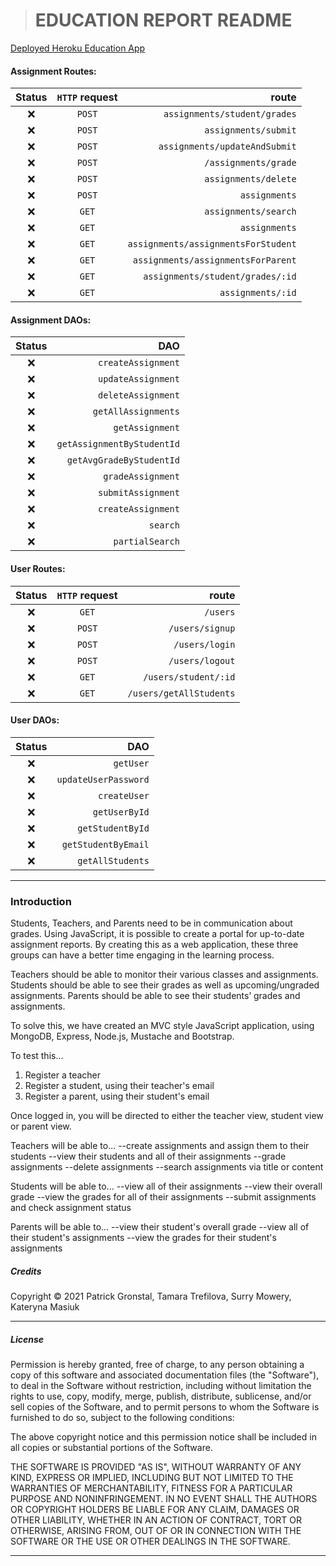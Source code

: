 ># EDUCATION REPORT README

[Deployed Heroku Education App](https://dry-wave-18780.herokuapp.com/)

>

#### Assignment Routes:
|**Status** | **`HTTP` request** | **route** |
|:---: | :---: | ---:|
| :x: | `POST` | `assignments/student/grades` |
| :x: | `POST` | `assignments/submit` |
| :x: | `POST` | `assignments/updateAndSubmit` |
| :x: | `POST` | `/assignments/grade` |
| :x: | `POST` | `assignments/delete` |
| :x: | `POST` | `assignments` |
| :x: | `GET` | `assignments/search` |
| :x: | `GET` | `assignments` |
| :x: | `GET` | `assignments/assignmentsForStudent` |
| :x: | `GET` | `assignments/assignmentsForParent` |
| :x: | `GET` | `assignments/student/grades/:id` |
| :x: | `GET` | `assignments/:id` |

#### Assignment DAOs:
|Status | DAO |
|:---: | ---: |
| :x: | `createAssignment` |
| :x: | `updateAssignment` |
| :x: | `deleteAssignment` |
| :x: | `getAllAssignments` |
| :x: | `getAssignment` |
| :x: | `getAssignmentByStudentId` |
| :x: | `getAvgGradeByStudentId` |
| :x: | `gradeAssignment` |
| :x: | `submitAssignment` |
| :x: | `createAssignment` |
| :x: | `search` |
| :x: | `partialSearch` |


#### User Routes:
|**Status** | **`HTTP` request** | **route** |
|:---: | :---: | ---:|
| :x: | `GET` | `/users` |
| :x: | `POST` | `/users/signup` |
| :x: | `POST` | `/users/login` |
| :x: | `POST` | `/users/logout` |
| :x: | `GET` | `/users/student/:id` |
| :x: | `GET` | `/users/getAllStudents` |


#### User DAOs:
|Status | DAO |
|:---: | ---: |
| :x: | `getUser` |
| :x: | `updateUserPassword` |
| :x: | `createUser` |
| :x: | `getUserById` |
| :x: | `getStudentById` |
| :x: | `getStudentByEmail` |
| :x: | `getAllStudents` |

---
### Introduction
Students, Teachers, and Parents need to be in communication about grades. Using JavaScript, it is possible to create a portal for up-to-date assignment reports. By creating this as a web application, these three groups can have a better time engaging in the learning process.

Teachers should be able to monitor their various classes and assignments. Students should be able to see their grades as well as upcoming/ungraded assignments. Parents should be able to see their students’ grades and assignments.

To solve this, we have created an MVC style JavaScript application, using MongoDB, Express, Node.js, Mustache and Bootstrap. 

To test this...
1. Register a teacher
2. Register a student, using their teacher's email
3. Register a parent, using their student's email

Once logged in, you will be directed to either the teacher view, student view or parent view. 

Teachers will be able to...
--create assignments and assign them to their students
--view their students and all of their assignments
--grade assignments
--delete assignments
--search assignments via title or content

Students will be able to...
--view all of their assignments
--view their overall grade
--view the grades for all of their assignments
--submit assignments and check assignment status

Parents will be able to...
--view their student's overall grade
--view all of their student's assignments
--view the grades for their student's assignments


##### Credits
Copyright :copyright: 2021 Patrick Gronstal, Tamara Trefilova, Surry Mowery, Kateryna Masiuk
***
##### License
Permission is hereby granted, free of charge, to any person obtaining a copy of this software and associated documentation files (the "Software"), to deal in the Software without restriction, including without limitation the rights to use, copy, modify, merge, publish, distribute, sublicense, and/or sell copies of the Software, and to permit persons to whom the Software is furnished to do so, subject to the following conditions:

The above copyright notice and this permission notice shall be included in all copies or substantial portions of the Software.

THE SOFTWARE IS PROVIDED "AS IS", WITHOUT WARRANTY OF ANY KIND, EXPRESS OR IMPLIED, INCLUDING BUT NOT LIMITED TO THE WARRANTIES OF MERCHANTABILITY, FITNESS FOR A PARTICULAR PURPOSE AND NONINFRINGEMENT. IN NO EVENT SHALL THE AUTHORS OR COPYRIGHT HOLDERS BE LIABLE FOR ANY CLAIM, DAMAGES OR OTHER LIABILITY, WHETHER IN AN ACTION OF CONTRACT, TORT OR OTHERWISE, ARISING FROM, OUT OF OR IN CONNECTION WITH THE SOFTWARE OR THE USE OR OTHER DEALINGS IN THE SOFTWARE.
***
